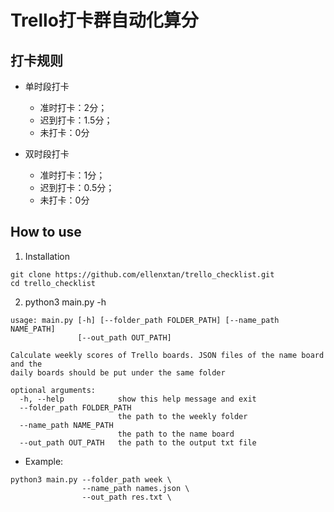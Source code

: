 # Trello打卡群自动化算分

## 打卡规则
- 单时段打卡
  - 准时打卡：2分；
  - 迟到打卡：1.5分；
  - 未打卡：0分

- 双时段打卡
  - 准时打卡：1分；
  - 迟到打卡：0.5分；
  - 未打卡：0分

## How to use
1. Installation
```
git clone https://github.com/ellenxtan/trello_checklist.git
cd trello_checklist
```
2. python3 main.py -h
```
usage: main.py [-h] [--folder_path FOLDER_PATH] [--name_path NAME_PATH]
               [--out_path OUT_PATH]

Calculate weekly scores of Trello boards. JSON files of the name board and the
daily boards should be put under the same folder

optional arguments:
  -h, --help            show this help message and exit
  --folder_path FOLDER_PATH
                        the path to the weekly folder
  --name_path NAME_PATH
                        the path to the name board
  --out_path OUT_PATH   the path to the output txt file
```
  - Example:
  ```
  python3 main.py --folder_path week \
                  --name_path names.json \
                  --out_path res.txt \
  ```
